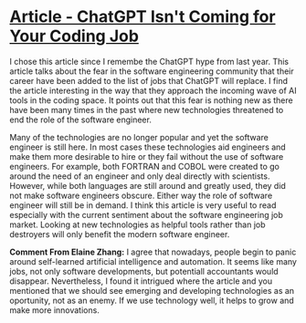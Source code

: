 # [Article - ChatGPT Isn't Coming for Your Coding Job](https://www.wired.com/story/chatgpt-coding-software-crisis/)

 I chose this article since I remembe the ChatGPT hype from last year. This article talks about the fear in the software engineering community that their career have been added to the list of jobs that ChatGPT will replace. I find the article interesting in the way that they approach the incoming wave of AI tools in the coding space. It points out that this fear is nothing new as there have been many times in the past where new technologies threatened to end the role of the software engineer. 
 
 Many of the technologies are no longer popular and yet the software engineer is still here. In most cases these technologies aid engineers and make them more desirable to hire or they fail without the use of software engineers. For example, both FORTRAN and COBOL were created to go around the need of an engineer and only deal directly with scientists. However, while both languages are still around and greatly used, they did not make software engineers obscure. Either way the role of software engineer will still be in demand. I think this article is very useful to read especially with the current sentiment about the software engineering job market. Looking at new technologies as helpful tools rather than job destroyers will only benefit the modern software engineer. 

 **Comment From Elaine Zhang:**
 I agree that nowadays, people begin to panic around self-learned artificial intelligence and automation. It seems like many jobs, not only software developments, but potentiall accountants would disappear. Nevertheless, I found it intrigued where the article and you mentioned that we should see emerging and developing technologies as an oportunity, not as an enemy. If we use technology well, it helps to grow and make more innovations.